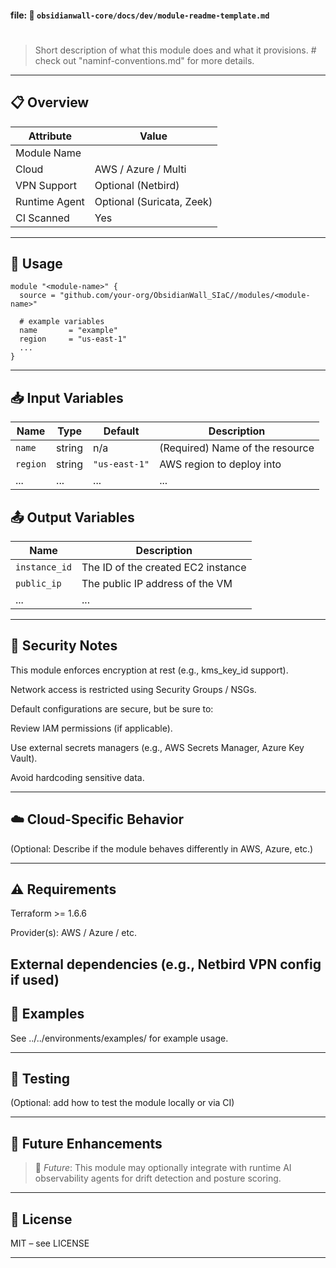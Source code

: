 
#### file: 📁 `obsidianwall-core/docs/dev/module-readme-template.md`



# <Module Name>

> Short description of what this module does and what it provisions. # check out "naminf-conventions.md" for more details.
---
## 📋 Overview
| Attribute     | Value                 |
|---------------|------------------------|
| Module Name   | <module-name>          |
| Cloud         | AWS / Azure / Multi    |
| VPN Support   | Optional (Netbird)     |
| Runtime Agent | Optional (Suricata, Zeek) |
| CI Scanned    | Yes                    |


---

## 🚀 Usage

```hcl
module "<module-name>" {
  source = "github.com/your-org/ObsidianWall_SIaC//modules/<module-name>"

  # example variables
  name       = "example"
  region     = "us-east-1"
  ...
}

```
---

## 📥 Input Variables

| Name     | Type   | Default       | Description                     |
| -------- | ------ | ------------- | ------------------------------- |
| `name`   | string | n/a           | (Required) Name of the resource |
| `region` | string | `"us-east-1"` | AWS region to deploy into       |
| ...      | ...    | ...           | ...                             |


## 📤 Output Variables

| Name          | Description                        |
| ------------- | ---------------------------------- |
| `instance_id` | The ID of the created EC2 instance |
| `public_ip`   | The public IP address of the VM    |
| ...           | ...                                |
---

## 🔐 Security Notes

This module enforces encryption at rest (e.g., kms_key_id support).

Network access is restricted using Security Groups / NSGs.

Default configurations are secure, but be sure to:

  Review IAM permissions (if applicable).

  Use external secrets managers (e.g., AWS Secrets Manager, Azure Key Vault).

  Avoid hardcoding sensitive data.

---
## ☁️ Cloud-Specific Behavior

(Optional: Describe if the module behaves differently in AWS, Azure, etc.)

---

## ⚠️ Requirements

Terraform >= 1.6.6

Provider(s): AWS / Azure / etc.

External dependencies (e.g., Netbird VPN config if used)
---

## 📂 Examples

See ../../environments/examples/<module-name> for example usage.

---

## 🧪 Testing

(Optional: add how to test the module locally or via CI)

---

## 🧠 Future Enhancements
> 🧠 _Future_: This module may optionally integrate with runtime AI observability agents for drift detection and posture scoring.


---

## 📜 License

MIT – see LICENSE 

----

